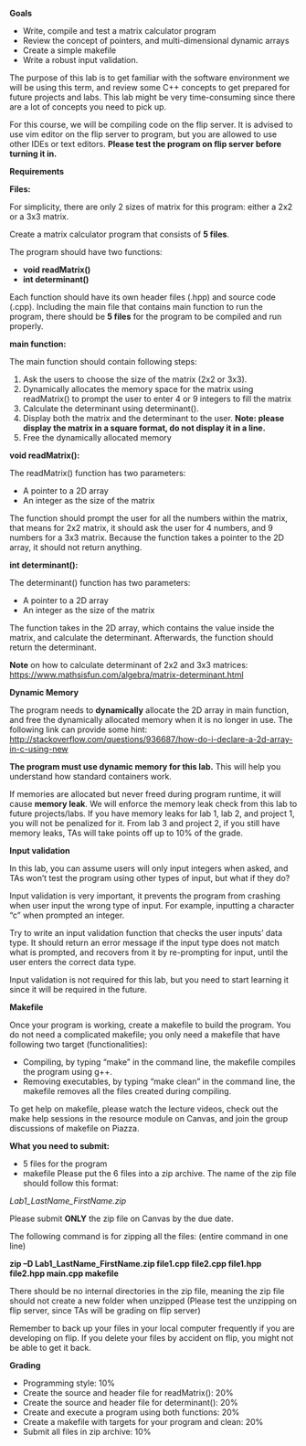 **Goals**

* Write, compile and test a matrix calculator program
* Review the concept of pointers, and multi-dimensional dynamic arrays
* Create a simple makefile
* Write a robust input validation.

The purpose of this lab is to get familiar with the software environment we will be using this term, and review some C++ concepts to get prepared for future projects and labs. This lab might be very time-consuming since there are a lot of concepts you need to pick up.

For this course, we will be compiling code on the flip server. It is advised to use vim editor on the flip server to program, but you are allowed to use other IDEs or text editors. **Please test the program on flip server before turning it in.**

**Requirements**

**Files:**

For simplicity, there are only 2 sizes of matrix for this program: either a 2x2 or a 3x3 matrix.

Create a matrix calculator program that consists of **5 files**.

The program should have two functions:

* **void readMatrix()**
* **int determinant()**

Each function should have its own header files (.hpp) and source code (.cpp). Including the main file that contains main function to run the program, there should be **5 files** for the program to be compiled and run properly.

**main function:**

The main function should contain following steps:

1. Ask the users to choose the size of the matrix (2x2 or 3x3).
2. Dynamically allocates the memory space for the matrix using readMatrix() to prompt the user to enter 4 or 9 integers to fill the matrix
3. Calculate the determinant using determinant().
4. Display both the matrix and the determinant to the user.
**Note: please display the matrix in a square format, do not display it in a line.**
5. Free the dynamically allocated memory

**void readMatrix():**

The readMatrix() function has two parameters:

* A pointer to a 2D array
* An integer as the size of the matrix

The function should prompt the user for all the numbers within the matrix, that means for 2x2 matrix, it should ask the user for 4 numbers, and 9 numbers for a 3x3 matrix. Because the function takes a pointer to the 2D array, it should not return anything.

**int determinant():**

The determinant() function has two parameters:

* A pointer to a 2D array
* An integer as the size of the matrix

The function takes in the 2D array, which contains the value inside the matrix, and calculate the determinant. Afterwards, the function should return the determinant.

**Note** on how to calculate determinant of 2x2 and 3x3 matrices:
https://www.mathsisfun.com/algebra/matrix-determinant.html

**Dynamic Memory**

The program needs to **dynamically** allocate the 2D array in main function, and free the dynamically allocated memory when it is no longer in use. The following link can provide some hint:
http://stackoverflow.com/questions/936687/how-do-i-declare-a-2d-array-in-c-using-new

**The program must use dynamic memory for this lab.** This will help you understand how standard containers work.

If memories are allocated but never freed during program runtime, it will cause **memory leak**. We will enforce the memory leak check from this lab to future projects/labs. If you have memory leaks for lab 1, lab 2, and project 1, you will not be penalized for it. From lab 3 and project 2, if you still have memory leaks, TAs will take points off up to 10% of the grade.

**Input validation**

In this lab, you can assume users will only input integers when asked, and TAs won’t test the program using other types of input, but what if they do?

Input validation is very important, it prevents the program from crashing when user input the wrong type of input. For example, inputting a character “c” when prompted an integer.

Try to write an input validation function that checks the user inputs’ data type. It should return an error message if the input type does not match what is prompted, and recovers from it by re-prompting for input, until the user enters the correct data type.

Input validation is not required for this lab, but you need to start learning it since it will be required in the future.

**Makefile**

Once your program is working, create a makefile to build the program. You do not need a complicated makefile; you only need a makefile that have following two target (functionalities):

* Compiling, by typing “make” in the command line, the makefile compiles the program using g++.
* Removing executables, by typing “make clean” in the command line, the makefile removes all the files created during compiling.

To get help on makefile, please watch the lecture videos, check out the make help sessions in the resource module on Canvas, and join the group discussions of makefile on Piazza.

**What you need to submit:**

* 5 files for the program
* makefile
Please put the 6 files into a zip archive. The name of the zip file should follow this format:

*Lab1_LastName_FirstName.zip*

Please submit **ONLY** the zip file on Canvas by the due date.

The following command is for zipping all the files: (entire command in one line)

**zip –D Lab1_LastName_FirstName.zip file1.cpp file2.cpp file1.hpp file2.hpp main.cpp makefile**

There should be no internal directories in the zip file, meaning the zip file should not create a new folder when unzipped (Please test the unzipping on flip server, since TAs will be grading on flip server)

Remember to back up your files in your local computer frequently if you are developing on flip. If you delete your files by accident on flip, you might not be able to get it back.

**Grading**

* Programming style: 10%
* Create the source and header file for readMatrix(): 20%
* Create the source and header file for determinant(): 20%
* Create and execute a program using both functions: 20%
* Create a makefile with targets for your program and clean: 20%
* Submit all files in zip archive: 10%
